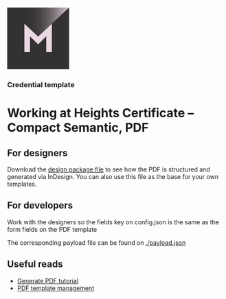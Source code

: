 [![MATTR](/docs/assets/mattr-logo-square.svg)](https://github.com/mattrglobal)

### Credential template  
# Working at Heights Certificate – Compact Semantic, PDF

## For designers

Download the [design package file](./_forDesigners/InDesignPackageFile.zip) to see how the PDF is structured and generated via InDesign. You can also use this file as the base for your own templates.

## For developers

Work with the designers so the fields key on config.json is the same as the form fields on the PDF template

The corresponding payload file can be found on [./payload.json](./payload.json)

## Useful reads

- [Generate PDF tutorial](https://learn.mattr.global/guides/issuance/direct/compact#format-the-signed-compact-credential)
- [PDF template management](https://learn.mattr.global/guides/issuance/direct/compact/templates/pdf)
